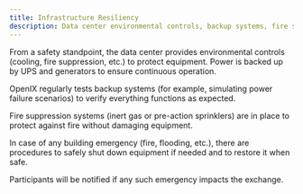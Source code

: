 ```yaml
---
title: Infrastructure Resiliency
description: Data center environmental controls, backup systems, fire suppression, and emergency procedures that ensure infrastructure reliability.
---
```


From a safety standpoint, the data center provides environmental controls (cooling, fire suppression, etc.) to protect equipment. Power is backed up by UPS and generators to ensure continuous operation.

OpenIX regularly tests backup systems (for example, simulating power failure scenarios) to verify everything functions as expected.

Fire suppression systems (inert gas or pre-action sprinklers) are in place to protect against fire without damaging equipment.

In case of any building emergency (fire, flooding, etc.), there are procedures to safely shut down equipment if needed and to restore it when safe.

Participants will be notified if any such emergency impacts the exchange.
